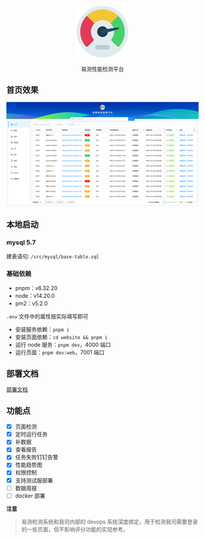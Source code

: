 <p align="center">
  <a href="https://github.com/DTStack/yice-performance" target="blank"><img src="./website/public/logo.png" width="140" alt="易测" /></a>
</p>

<p align="center">易测性能检测平台</p>


## 首页效果

<p align="center">
  <img src="./website/public/home.png" width="900" alt="易测" />
</p>

## 本地启动

### mysql 5.7

建表语句: `/src/mysql/base-table.sql`

### 基础依赖

- pnpm：v6.32.20
- node：v14.20.0
- pm2：v5.2.0

`.env` 文件中的属性按实际填写即可

- 安装服务依赖：`pnpm i`
- 安装页面依赖：`cd website && pnpm i`
- 运行 node 服务：`pnpm dev`，4000 端口
- 运行页面：`pnpm dev:web`，7001 端口

## 部署文档

[部署文档](./DEPLOY.md)

## 功能点

- [x] 页面检测
- [x] 定时运行任务
- [x] 补数据
- [x] 查看报告
- [x] 任务失败钉钉告警
- [x] 性能趋势图
- [x] 权限控制
- [x] 支持测试服部署
- [ ] 数据周报
- [ ] docker 部署

**注意**
> 易测检测系统和我司内部的 devops 系统深度绑定，用于检测我司需要登录的一些页面，但不影响评分功能的实现参考。
